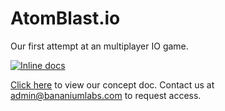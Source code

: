 # AtomBlast.io
Our first attempt at an multiplayer IO game.


[![Inline docs](https://inch-ci.org/github/BananiumLabs/AtomBlast.io.svg?branch=pixi)](https://inch-ci.org/github/BananiumLabs/AtomBlast.io)

[Click here](https://docs.google.com/document/d/1WfPeLDOq0typScXC974l0_CQz-JU2uzMb1uliLe71E4/edit#) to view our concept doc. Contact us at admin@bananiumlabs.com to request access.
